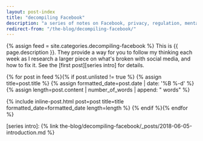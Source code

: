 ```yaml
---
layout: post-index
title: "decompiling Facebook"
description: "a series of notes on Facebook, privacy, regulation, mental health, and everything in between"
redirect-from: "/the-blog/decompiling-facebook/"
---
```


{% assign feed = site.categories.decompiling-facebook %}
This is {{ page.description }}. They provide a way for you to follow my thinking each week as I research a larger piece on what's broken with social media, and how to fix it. See the [first post][series intro] for details.

{% for post in feed %}{% if post.unlisted != true %}
    {% assign title=post.title %}
    {% assign formatted_date=post.date | date: '%B %-d' %}
    {% assign length=post.content | number_of_words | append: " words" %}

{% include inline-post.html post=post title=title formatted_date=formatted_date length=length %}
{% endif %}{% endfor %}

[series intro]: {% link the-blog/decompiling-facebook/_posts/2018-06-05-introduction.md %}
